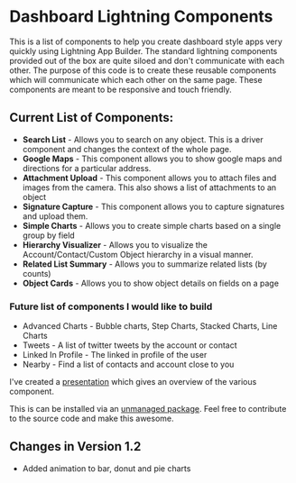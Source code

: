 # Dashboard Lightning Components

This is a list of components to help you create dashboard style apps very quickly using Lightning App Builder. The standard lightning components provided out of the box are quite siloed and don't communicate with each other. The purpose of this code is to create these reusable components which will communicate which each other on the same page. These components are meant to be responsive and touch friendly.

## Current List of Components:

 * **Search List** - Allows you to search on any object. This is a driver component and changes the context of the whole page.
 * **Google Maps** - This component allows you to show google maps and directions for a particular address.
 * **Attachment Upload** - This component allows you to attach files and images from the camera. This also shows a list of attachments to an object
 * **Signature Capture** - This component allows you to capture signatures and upload them.
 * **Simple Charts** - Allows you to create simple charts based on a single group by field
 * **Hierarchy Visualizer** - Allows you to visualize the Account/Contact/Custom Object hierarchy in a visual manner.
 * **Related List Summary** - Allows you to summarize related lists (by counts)
 * **Object Cards** - Allows you to show object details on fields on a page

### Future list of components I would like to build

* Advanced Charts - Bubble charts, Step Charts, Stacked Charts, Line Charts
* Tweets - A list of twitter tweets by the account or contact
* Linked In Profile - The linked in profile of the user
* Nearby - Find a list of contacts and account close to you

I've created a [presentation](http://patnaikshekhar.github.io/DashboardLightningComponents) which gives an overview of the various component.

This is can be installed via an [unmanaged package](https://login.salesforce.com/packaging/installPackage.apexp?p0=04t240000009g0H). Feel free to contribute to the source code and make this awesome.

## Changes in Version 1.2
- Added animation to bar, donut and pie charts